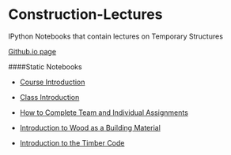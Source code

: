 Construction-Lectures
=====================

IPython Notebooks that contain lectures on Temporary Structures

[Github.io page](http://damontallen.github.io/Construction-Lectures/)

####Static Notebooks

* [Course Introduction](http://nbviewer.ipython.org/urls/raw.github.com/damontallen/Construction-Lectures/master/Greetings.ipynb)

* [Class Introduction](http://nbviewer.ipython.org/urls/raw.github.com/damontallen/Construction-Lectures/master/Week%201%20-%20Class%20Introduction.ipynb)
* [How to Complete Team and Individual Assignments](http://nbviewer.ipython.org/urls/raw.github.com/damontallen/Construction-Lectures/master/Week%201%20-%20Class%20Introduction.ipynb)

* [Introduction to Wood as a Building Material](http://nbviewer.ipython.org/urls/raw.github.com/damontallen/Construction-Lectures/master/Week%202%20-%20Introduction%20to%20Wood%20as%20a%20Building%20Material.ipynb)
* [Introduction to the Timber Code](http://nbviewer.ipython.org/github/damontallen/Construction-Lectures/blob/master/Week%202-%20Introduction%20to%20Timber%20NDS.ipynb)
